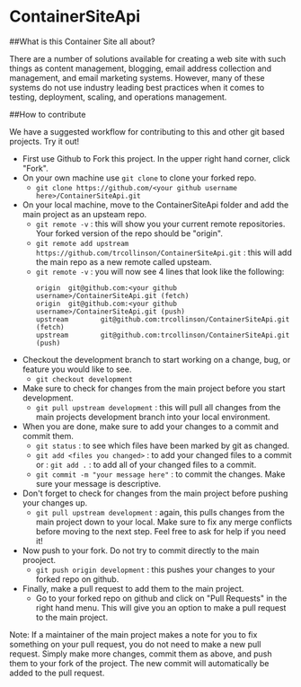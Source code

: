 ContainerSiteApi
================

##What is this Container Site all about?

There are a number of solutions available for creating a web site with such things as content management, blogging, email address collection and management, and email marketing systems. However, many of these systems do not use industry leading best practices when it comes to testing, deployment, scaling, and operations management.


##How to contribute

We have a suggested workflow for contributing to this and other git based projects. Try it out!

- First use Github to Fork this project. In the upper right hand corner, click "Fork".
- On your own machine use `git clone` to clone your forked repo.
	- `git clone https://github.com/<your github username here>/ContainerSiteApi.git` 
- On your local machine, move to the ContainerSiteApi folder and add the main project as an upsteam repo.
	- `git remote -v` : this will show you your current remote repositories. Your forked version of the repo should be "origin".
	- `git remote add upstream https://github.com/trcollinson/ContainerSiteApi.git` : this will add the main repo as a new remote called upsteam.
	- `git remote -v` : you will now see 4 lines that look like the following:
		```
		origin  git@github.com:<your github username>/ContainerSiteApi.git (fetch)
		origin  git@github.com:<your github username>/ContainerSiteApi.git (push)
		upstream        git@github.com:trcollinson/ContainerSiteApi.git (fetch)
		upstream        git@github.com:trcollinson/ContainerSiteApi.git (push)
		```
- Checkout the development branch to start working on a change, bug, or feature you would like to see.
	- `git checkout development`
- Make sure to check for changes from the main project before you start development.
	- `git pull upstream development` : this will pull all changes from the main projects development branch into your local environment.
- When you are done, make sure to add your changes to a commit and commit them.
	- `git status` : to see which files have been marked by git as changed.
	- `git add <files you changed>` : to add your changed files to a commit or : `git add .` : to add all of your changed files to a commit.
	- `git commit -m "your message here"` : to commit the changes. Make sure your message is descriptive.
- Don't forget to check for changes from the main project before pushing your changes up.
	- `git pull upstream development` : again, this pulls changes from the main project down to your local. Make sure to fix any merge conflicts before moving to the next step. Feel free to ask for help if you need it!
- Now push to your fork. Do not try to commit directly to the main prooject.
	- `git push origin development` : this pushes your changes to your forked repo on github.
- Finally, make a pull request to add them to the main project.
	- Go to your forked repo on github and click on "Pull Requests" in the right hand menu. This will give you an option to make a pull request to the main project.

Note: If a maintainer of the main project makes a note for you to fix something on your pull request, you do not need to make a new pull request. Simply make more changes, commit them as above, and push them to your fork of the project. The new commit will automatically be added to the pull request.
